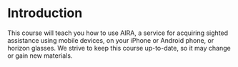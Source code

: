 
# Introduction

This course will teach you how to use AIRA, a service for acquiring sighted assistance using mobile devices, on your iPhone or Android
phone, or horizon glasses. We strive to keep this course up-to-date, so it may change or gain new materials.

